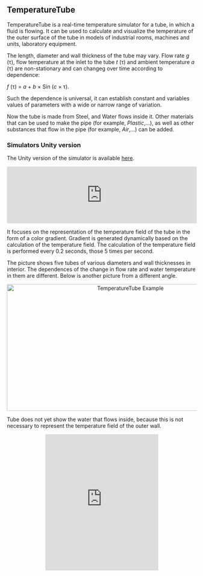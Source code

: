 ## TemperatureTube

TemperatureTube is a real-time temperature simulator for a tube, in which a fluid is flowing. It can be used to calculate and visualize the temperature of the outer surface of the tube in models of industrial rooms, machines and units, laboratory equipment. 

The length, diameter and wall thickness of the tube may vary. Flow rate *g* (τ), flow temperature at the inlet to the tube *t* (τ) and ambient temperature *a* (τ) are non-stationary and can changeg  over time according to dependence:

*f* (τ) = *a* + *b* × Sin (*c* × τ).

Such the dependence is universal, it can establish constant and variables values of parameters with a wide or narrow range of variation.

Now the tube is made from Steel, and Water flows inside it. Other materials that can be used to make the pipe (for example, *Plastic*,...), as well as other substances that flow in the pipe (for example, *Air*,...) can be added.

### Simulators Unity version

The Unity version of the simulator is available [here](https://assetstore.unity.com/packages/slug/192521?_ga=2.52409002.2012061589.1617710108-1802814762.1615540003). 

<div align="center"><iframe width="100%" src="https://www.youtube.com/embed/c65wOoncqSc" title="YouTube video player" frameborder="0" allow="accelerometer; autoplay; clipboard-write; encrypted-media; gyroscope; picture-in-picture" allowfullscreen></iframe></div>

It focuses on the representation of the temperature field of the tube in the form of a color gradient. Gradient is generated dynamically based on the calculation of the temperature field. The calculation of the temperature field is performed every 0.2 seconds, those 5 times per second. 

The picture shows five tubes of various diameters and wall thicknesses in interior. The dependences of the change in flow rate and water temperature in them are different. Below is another picture from a different angle. 

<div align="center"><img src="https://software-twins.github.io/png/14-37-07.png" alt="TemperatureTube Example" width="640" height="335" /></div>

Tube does not yet show the water that flows inside, because this is not necessary to represent the temperature field of the outer wall.

<div align="center"><iframe width=screen.width / 3 height="360" src="https://www.youtube.com/embed/C4dRCUZlSEM" title="YouTube video player" frameborder="0" allow="accelerometer; autoplay; clipboard-write; encrypted-media; gyroscope; picture-in-picture" allowfullscreen></iframe></div>
